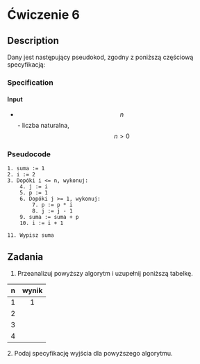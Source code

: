# Ćwiczenie 6

## Description

Dany jest następujący pseudokod, zgodny z poniższą częściową specyfikacją:

### Specification

#### Input

* $$n$$ - liczba naturalna, $$n>0$$ 

### Pseudocode

```
1. suma := 1
2. i := 2
3. Dopóki i <= n, wykonuj:
    4. j := i
    5. p := 1
    6. Dopóki j >= 1, wykonuj:
        7. p := p * i
        8. j := j - 1
    9. suma := suma + p
    10. i := i + 1
    
11. Wypisz suma
```

## Zadania

1. Przeanalizuj powyższy algorytm i uzupełnij poniższą tabelkę.

|  n  | wynik |
| :-: | :---: |
|  1  |   1   |
|  2  |       |
|  3  |       |
|  4  |       |

2\. Podaj specyfikację wyjścia dla powyższego algorytmu.

